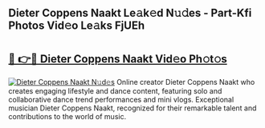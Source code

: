 ## Dieter Coppens Naakt Le𝚊k𝚎d N𝚞𝚍es - Part-Kfi Photos Vid𝚎o Le𝚊ks FjUEh

# <h2><a href="http://fb4vtj.evod.top/?m=Dieter+Coppens+Naakt">🔗 👉🔴 Dieter Coppens Naakt Vid𝚎o Ph𝚘t𝚘s</a></h2>

[![Dieter Coppens Naakt N𝚞d𝚎s](https://i.imgur.com/8V9OHl7.gif)](http://fb4vtj.evod.top/?m=Dieter+Coppens+Naakt)
Online creator Dieter Coppens Naakt who creates engaging lifestyle and dance content, featuring solo and collaborative dance trend performances and mini vlogs. Exceptional musician Dieter Coppens Naakt, recognized for their remarkable talent and contributions to the world of music. 
